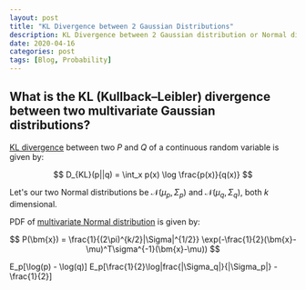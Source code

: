 ```yaml
---
layout: post
title: "KL Divergence between 2 Gaussian Distributions"
description: KL Divergence between 2 Gaussian distribution or Normal distribution, Probability.
date: 2020-04-16
categories: post
tags: [Blog, Probability]
---
```


## What is the KL (Kullback–Leibler) divergence between two multivariate Gaussian distributions?

[KL divergence](https://en.wikipedia.org/wiki/Kullback%E2%80%93Leibler_divergence) between two $P$ and $Q$ of a continuous random variable is given by:

$$ D_{KL}(p||q) = \int_x p(x) \log \frac{p(x)}{q(x)} $$

Let's our two Normal distributions be $\mathcal{N}(\mu_p,\,\Sigma_p)$ and $\mathcal{N}(\mu_q,\,\Sigma_q)$, both $k$ dimensional.

PDF of [multivariate Normal distribution](https://en.wikipedia.org/wiki/Multivariate_normal_distribution) is given by:

$$ P(\bm{x}) = \frac{1}{(2\pi)^{k/2}|\Sigma|^{1/2}} \exp(-\frac{1}{2}(\bm{x}-\mu)^T\sigma^{-1}(\bm{x}-\mu)) $$

E_p[\log(p) - \log(q)]
E_p[\frac{1}{2}\log|frac{|\Sigma_q|}{|\Sigma_p|} - \frac{1}{2}]